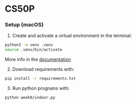 # CS50P

### Setup (macOS)

1. Create and activate a virtual environment in the terminal:

```bash
python3 -m venv .venv
source .venv/bin/activate
```

More info in the [documentation](https://docs.python.org/3/tutorial/venv.html)

2. Download requirements with:

```bash
pip install -r requirements.txt
```

3. Run python programs with:

```bash
python week0/indoor.py
```

